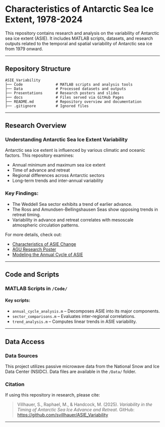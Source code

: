 # Characteristics of Antarctic Sea Ice Extent, 1978-2024

This repository contains research and analysis on the variability of Antarctic sea ice extent (ASIE). It includes MATLAB scripts, datasets, and research outputs related to the temporal and spatial variability of Antarctic sea ice from 1979 onward.

---

## Repository Structure

```
ASIE_Variability
├── Code               # MATLAB scripts and analysis tools
├── Data               # Processed datasets and outputs
├── Presentations      # Research posters and slides
├── docs               # Files served via GitHub Pages
├── README.md          # Repository overview and documentation
├── .gitignore         # Ignored files
```

---

## Research Overview
### Understanding Antarctic Sea Ice Extent Variability
Antarctic sea ice extent is influenced by various climatic and oceanic factors. This repository examines:
- Annual minimum and maximum sea ice extent
- Time of advance and retreat
- Regional differences across Antarctic sectors
- Long-term trends and inter-annual variability

### Key Findings:
- The Weddell Sea sector exhibits a trend of earlier advance.  
- The Ross and Amundsen-Bellingshausen Seas show opposing trends in retreat timing.  
- Variability in advance and retreat correlates with mesoscale atmospheric circulation patterns.

For more details, check out:
- [Characteristics of ASIE Change](https://github.com/svillhauer/ASIE_Variability/blob/main/Presentations/Characteristics_of_ASIE_Change.pdf)
- [AGU Research Poster](https://github.com/svillhauer/ASIE_Variability/blob/main/docs/AGU_Poster.pdf)
- [Modeling the Annual Cycle of ASIE](https://github.com/svillhauer/ASIE_Variability/blob/main/Presentations/Modelling_the_Annual_Cycle_of_Daily_ASIE.pdf)

---

## Code and Scripts
### MATLAB Scripts in `/Code/`
#### Key scripts:
- `annual_cycle_analysis.m` – Decomposes ASIE into its major components.
- `sector_comparisons.m` – Evaluates inter-regional correlations.
- `trend_analysis.m` – Computes linear trends in ASIE variability.

---

## Data Access
### Data Sources
This project utilizes passive microwave data from the National Snow and Ice Data Center (NSIDC). Data files are available in the `/Data/` folder.

### Citation
If using this repository in research, please cite:
> Villhauer, S., Raphael, M., & Handcock, M. (2025). *Variability in the Timing of Antarctic Sea Ice Advance and Retreat*. GitHub: https://github.com/svillhauer/ASIE_Variability

---
